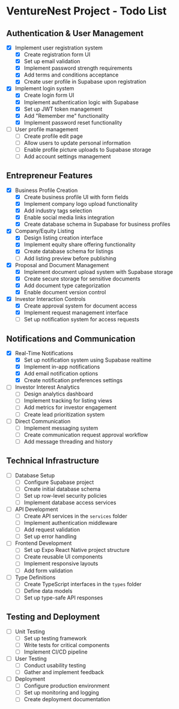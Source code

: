# VentureNest Project - Todo List

## Authentication & User Management
- [x] Implement user registration system
  - [x] Create registration form UI
  - [x] Set up email validation
  - [x] Implement password strength requirements
  - [x] Add terms and conditions acceptance
  - [x] Create user profile in Supabase upon registration
- [x] Implement login system
  - [x] Create login form UI
  - [x] Implement authentication logic with Supabase
  - [x] Set up JWT token management
  - [x] Add "Remember me" functionality
  - [x] Implement password reset functionality
- [ ] User profile management
  - [ ] Create profile edit page
  - [ ] Allow users to update personal information
  - [ ] Enable profile picture uploads to Supabase storage
  - [ ] Add account settings management

## Entrepreneur Features
- [x] Business Profile Creation
  - [x] Create business profile UI with form fields
  - [x] Implement company logo upload functionality
  - [x] Add industry tags selection
  - [x] Enable social media links integration
  - [x] Create database schema in Supabase for business profiles
- [x] Company/Equity Listing
  - [x] Design listing creation interface
  - [x] Implement equity share offering functionality
  - [x] Create database schema for listings
  - [ ] Add listing preview before publishing
- [x] Proposal and Document Management
  - [x] Implement document upload system with Supabase storage
  - [x] Create secure storage for sensitive documents
  - [x] Add document type categorization
  - [x] Enable document version control
- [x] Investor Interaction Controls
  - [x] Create approval system for document access
  - [x] Implement request management interface
  - [ ] Set up notification system for access requests

## Notifications and Communication
- [x] Real-Time Notifications
  - [x] Set up notification system using Supabase realtime
  - [x] Implement in-app notifications
  - [x] Add email notification options
  - [x] Create notification preferences settings
- [ ] Investor Interest Analytics
  - [ ] Design analytics dashboard
  - [ ] Implement tracking for listing views
  - [ ] Add metrics for investor engagement
  - [ ] Create lead prioritization system
- [ ] Direct Communication
  - [ ] Implement messaging system
  - [ ] Create communication request approval workflow
  - [ ] Add message threading and history

## Technical Infrastructure
- [ ] Database Setup
  - [ ] Configure Supabase project
  - [ ] Create initial database schema
  - [ ] Set up row-level security policies
  - [ ] Implement database access services
- [ ] API Development
  - [ ] Create API services in the `services` folder
  - [ ] Implement authentication middleware
  - [ ] Add request validation
  - [ ] Set up error handling
- [ ] Frontend Development
  - [ ] Set up Expo React Native project structure
  - [ ] Create reusable UI components
  - [ ] Implement responsive layouts
  - [ ] Add form validation
- [ ] Type Definitions
  - [ ] Create TypeScript interfaces in the `types` folder
  - [ ] Define data models
  - [ ] Set up type-safe API responses

## Testing and Deployment
- [ ] Unit Testing
  - [ ] Set up testing framework
  - [ ] Write tests for critical components
  - [ ] Implement CI/CD pipeline
- [ ] User Testing
  - [ ] Conduct usability testing
  - [ ] Gather and implement feedback
- [ ] Deployment
  - [ ] Configure production environment
  - [ ] Set up monitoring and logging
  - [ ] Create deployment documentation
